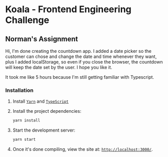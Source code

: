 # Koala - Frontend Engineering Challenge

## Norman's Assignment
Hi, I'm done creating the countdown app. I added a date picker so the customer can chose and change the date and time whenever they want, plus I added localStorage, so even if you close the browser, the countdown will keep the date set by the user. I hope you like it.

It took me like 5 hours because I'm still getting familiar with Typescript.


### Installation

1. Install [`Yarn`](https://yarnpkg.com/en/) and [`TypeScript`](https://www.typescriptlang.org)

2. Install the project dependencies:

    ```bash
    yarn install
    ```

3. Start the development server:

    ```bash
    yarn start
    ```

4. Once it's done compiling, view the site at: [`http://localhost:3000/`](http://localhost:3000/).
